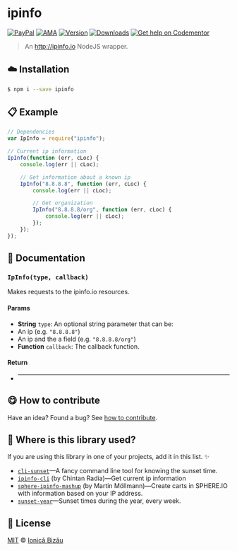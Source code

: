 
# ipinfo

 [![PayPal](https://img.shields.io/badge/%24-paypal-f39c12.svg)][paypal-donations] [![AMA](https://img.shields.io/badge/ask%20me-anything-1abc9c.svg)](https://github.com/IonicaBizau/ama) [![Version](https://img.shields.io/npm/v/ipinfo.svg)](https://www.npmjs.com/package/ipinfo) [![Downloads](https://img.shields.io/npm/dt/ipinfo.svg)](https://www.npmjs.com/package/ipinfo) [![Get help on Codementor](https://cdn.codementor.io/badges/get_help_github.svg)](https://www.codementor.io/johnnyb?utm_source=github&utm_medium=button&utm_term=johnnyb&utm_campaign=github)

> An http://ipinfo.io NodeJS wrapper.

## :cloud: Installation

```sh
$ npm i --save ipinfo
```


## :clipboard: Example



```js
// Dependencies
var IpInfo = require("ipinfo");

// Current ip information
IpInfo(function (err, cLoc) {
    console.log(err || cLoc);

    // Get information about a known ip
    IpInfo("8.8.8.8", function (err, cLoc) {
        console.log(err || cLoc);

        // Get organization
        IpInfo("8.8.8.8/org", function (err, cLoc) {
            console.log(err || cLoc);
        });
    });
});
```

## :memo: Documentation


### `IpInfo(type, callback)`
Makes requests to the ipinfo.io resources.

#### Params
- **String** `type`: An optional string parameter that can be:
 - An ip (e.g. `"8.8.8.8"`)
 - An ip and the a field (e.g. `"8.8.8.8/org"`)
- **Function** `callback`: The callback function.

#### Return
- ****



## :yum: How to contribute
Have an idea? Found a bug? See [how to contribute][contributing].

## :dizzy: Where is this library used?
If you are using this library in one of your projects, add it in this list. :sparkles:


 - [`cli-sunset`](https://github.com/IonicaBizau/cli-sunset)—A fancy command line tool for knowing the sunset time.
 - [`ipinfo-cli`](https://github.com/beatfreaker/ipinfo-cli) (by Chintan Radia)—Get current ip information
 - [`sphere-ipinfo-mashup`](https://github.com/mmoelli/sphere-ipinfo-mashup) (by Martin Möllmann)—Create carts in SPHERE.IO with information based on your IP address.
 - [`sunset-year`](https://github.com/IonicaBizau/sunset-year#readme)—Sunset times during the year, every week.

## :scroll: License

[MIT][license] © [Ionică Bizău][website]

[paypal-donations]: https://www.paypal.com/cgi-bin/webscr?cmd=_s-xclick&hosted_button_id=RVXDDLKKLQRJW
[donate-now]: http://i.imgur.com/6cMbHOC.png

[license]: http://showalicense.com/?fullname=Ionic%C4%83%20Biz%C4%83u%20%3Cbizauionica%40gmail.com%3E%20(http%3A%2F%2Fionicabizau.net)&year=2014#license-mit
[website]: http://ionicabizau.net
[contributing]: /CONTRIBUTING.md
[docs]: /DOCUMENTATION.md
